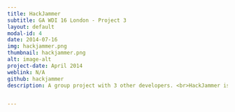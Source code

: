 ```yaml
---
title: HackJammer
subtitle: GA WDI 16 London - Project 3
layout: default
modal-id: 4
date: 2014-07-16
img: hackjammer.png
thumbnail: hackjammer.png
alt: image-alt
project-date: April 2014
weblink: N/A
github: hackjammer
description: A group project with 3 other developers. <br>HackJammer is a very compact app utilising APIs from various event hosting sites to crawl information and then using the Google Maps and Geocoder API to render all hackathons and meetups directly onto a full screen map. <br><strong>Technologies:<strong> Node JS, Express, Bootstrap, Google Maps API, Geocoder API, Eventbrite API


---
```

